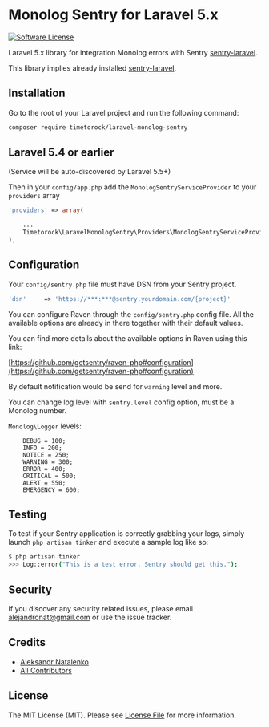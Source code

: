 # Monolog Sentry for Laravel 5.x

[![Software License][ico-license]](LICENSE.md)

Laravel 5.x library for integration Monolog errors with Sentry [sentry-laravel](https://github.com/getsentry/sentry-laravel).

This library implies already installed [sentry-laravel](https://github.com/getsentry/sentry-laravel).

## Installation

Go to the root of your Laravel project and run the following command:

``` bash
composer require timetorock/laravel-monolog-sentry
```

## Laravel 5.4 or earlier

(Service will be auto-discovered by Laravel 5.5+)

Then in your `config/app.php` add the `MonologSentryServiceProvider` to your `providers` array

```php
'providers' => array(

    ...
    Timetorock\LaravelMonologSentry\Providers\MonologSentryServiceProvider::class,
),
```

## Configuration

Your `config/sentry.php` file must have DSN from your Sentry project.

```php
'dsn'     => 'https://***:***@sentry.yourdomain.com/{project}'
```

You can configure Raven through the `config/sentry.php` config file. All the available options are already in there together with their default values.

You can find more details about the available options in Raven using this link:

[https://github.com/getsentry/raven-php#configuration](https://github.com/getsentry/raven-php#configuration)

By default notification would be send for `warning` level and more.

You can change log level with `sentry.level` config option, must be a Monolog number.

`Monolog\Logger` levels:

```
    DEBUG = 100;
    INFO = 200;
    NOTICE = 250;
    WARNING = 300;
    ERROR = 400;
    CRITICAL = 500;
    ALERT = 550;
    EMERGENCY = 600;
```


## Testing

To test if your Sentry application is correctly grabbing your logs, simply launch `php artisan tinker` and execute a sample log like so:

``` bash
$ php artisan tinker
>>> Log::error("This is a test error. Sentry should get this.");
```

## Security

If you discover any security related issues, please email alejandronat@gmail.com or use the issue tracker.

## Credits

- [Aleksandr Natalenko](https://github.com/tiemtorock)
- [All Contributors](../../contributors)

## License

The MIT License (MIT). Please see [License File](LICENSE.md) for more information.

[ico-license]: https://img.shields.io/badge/license-MIT-brightgreen.svg?style=flat-square